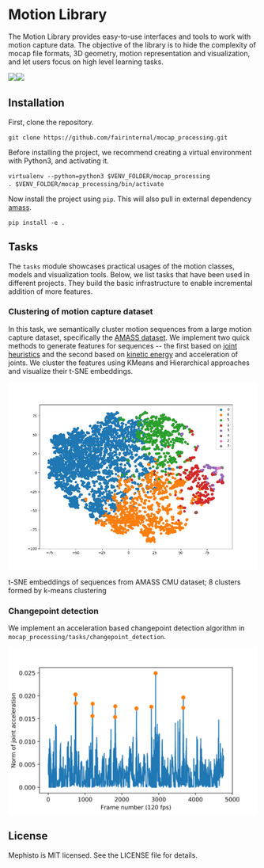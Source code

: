 # Motion Library

The Motion Library provides easy-to-use interfaces and tools to work with motion capture data. The objective of the library is to hide the complexity of mocap file formats, 3D geometry, motion representation and visualization, and let users focus on high level learning tasks.

<img src="mocap_processing/viz/samples/anim_viz.gif" width="500"><img src="mocap_processing/viz/samples/anim_smpl.gif" width="330">

## Installation
First, clone the repository.
```
git clone https://github.com/fairinternal/mocap_processing.git
```
Before installing the project, we recommend creating a virtual environment with Python3, and activating it.
```
virtualenv --python=python3 $VENV_FOLDER/mocap_processing
. $VENV_FOLDER/mocap_processing/bin/activate
```
Now install the project using `pip`. This will also pull in external dependency [amass](https://github.com/nghorbani/amass).
```
pip install -e .
```

## Tasks
The `tasks` module showcases practical usages of the motion classes, models and visualization tools. Below, we list tasks that have been used in different projects. They build the basic infrastructure to enable incremental addition of more features. 

### Clustering of motion capture dataset
In this task, we semantically cluster motion sequences from a large motion capture dataset, specifically the [AMASS dataset](http://amass.is.tue.mpg.de/). We implement two quick methods to generate features for sequences -- the first based on [joint heuristics](https://dl.acm.org/doi/10.1145/1073204.1073247) and the second based on [kinetic energy](https://www.researchgate.net/publication/251419971_FMDistance_A_fast_and_effective_distance_function_for_motion_capture_data) and acceleration of joints. We cluster the features using KMeans and Hierarchical approaches and visualize their t-SNE embeddings.

<img src="mocap_processing/tasks/clustering/tsne-pca-k-8.jpg" width="600">

t-SNE embeddings of sequences from AMASS CMU dataset; 8 clusters formed by k-means clustering

### Changepoint detection
We implement an acceleration based changepoint detection algorithm in `mocap_processing/tasks/changepoint_detection`.

![changepoints](mocap_processing/tasks/changepoint_detection/changepoints.svg)

## License
Mephisto is MIT licensed. See the LICENSE file for details.